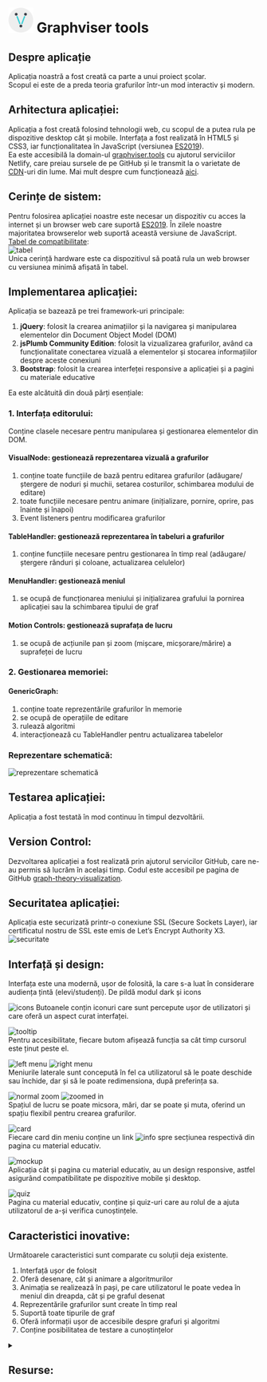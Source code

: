 # <img src="https://github.com/ToastedWaffle/graph-theory-visualization/blob/master/images/Icon%404x.png" width="50" height="50" /> Graphviser tools

## Despre aplicație
Aplicația noastră a fost creată ca parte a unui proiect școlar.
<br>
Scopul ei este de a preda teoria grafurilor într-un mod interactiv și modern.

## Arhitectura aplicației:
Aplicația a fost creată folosind tehnologii web, cu scopul de a putea rula pe dispozitive desktop cât și mobile. Interfața a fost realizată în HTML5 și CSS3, iar funcționalitatea în JavaScript (versiunea [ES2019](https://en.wikipedia.org/wiki/ECMAScript#10th_Edition_%E2%80%93_ECMAScript_2019)). 
<br>
Ea este accesibilă la domain-ul [graphviser.tools](https://graphviser.tools) cu ajutorul serviciilor Netlify, care preiau sursele de pe GitHub și le transmit la o varietate de [CDN](https://en.wikipedia.org/wiki/Content_delivery_network)-uri din lume. Mai mult despre cum funcționează [aici](https://agilitycms.com/resources/posts/what-is-netlify-and-why-should-you-care-as-an-editor).

## Cerințe de sistem:
Pentru folosirea aplicației noastre este necesar un dispozitiv cu acces la internet și un browser web care suportă [ES2019](https://en.wikipedia.org/wiki/ECMAScript#10th_Edition_%E2%80%93_ECMAScript_2019).
În zilele noastre majoritatea browserelor web suportă această versiune de JavaScript.
<br>
[Tabel de compatibilitate](https://developer.mozilla.org/en-US/docs/Web/JavaScript/Reference/Classes/Public_class_fields):
<br>
![tabel](https://user-images.githubusercontent.com/54114237/88282385-2568d280-ccf2-11ea-880e-c4b90d329ca0.png)
<br>
Unica cerință hardware este ca dispozitivul să poată rula un web browser cu versiunea minimă afișată în tabel.

## Implementarea aplicației:
Aplicația se bazează pe trei framework-uri principale:
1. **jQuery**: folosit la crearea animațiilor și la navigarea și manipularea elementelor din Document Object Model (DOM)
2. **jsPlumb Community Edition**: folosit la vizualizarea grafurilor, având ca funcționalitate conectarea vizuală a elementelor și stocarea informațiilor despre aceste conexiuni
3. **Bootstrap**: folosit la crearea interfeței responsive a aplicației și a pagini cu materiale educative 

Ea este alcătuită din două părți esențiale:
### 1. Interfața editorului:
Conține clasele necesare pentru manipularea și gestionarea elementelor din DOM.
<br>
#### VisualNode: gestionează reprezentarea vizuală a grafurilor
1. conține toate funcțiile de bază pentru editarea grafurilor (adăugare/ștergere de noduri și muchii, setarea costurilor, schimbarea modului de editare)
2. toate funcțiile necesare pentru animare (inițializare, pornire, oprire, pas înainte și înapoi)
3. Event listeners pentru modificarea grafurilor

#### TableHandler: gestionează reprezentarea în tabeluri a grafurilor
1. conține funcțiile necesare pentru gestionarea în timp real (adăugare/ștergere rânduri și coloane, actualizarea celulelor)

#### MenuHandler: gestionează meniul
1. se ocupă de funcționarea meniului și inițializarea grafului la pornirea aplicației sau la schimbarea tipului de graf

#### Motion Controls: gestionează suprafața de lucru
1. se ocupă de acțiunile pan și zoom (mișcare, micșorare/mărire) a suprafeței de lucru

### 2. Gestionarea memoriei:
#### GenericGraph:
1. conține toate reprezentările grafurilor în memorie
2. se ocupă de operațiile de editare
3. rulează algoritmi
4. interacționează cu TableHandler pentru actualizarea tabelelor

### Reprezentare schematică:
![reprezentare schematică](https://user-images.githubusercontent.com/54114237/88283579-56e29d80-ccf4-11ea-8bf7-0ca9cb4b5ff9.png)
## Testarea aplicației:
Aplicația a fost testată în mod continuu în timpul dezvoltării.

## Version Control:
Dezvoltarea aplicației a fost realizată prin ajutorul servicilor GitHub, care ne-au permis să lucrăm în același timp. Codul este accesibil pe pagina de GitHub [graph-theory-visualization](github.com/ToastedWaffle/graph-theory-visualization).

## Securitatea aplicației:
Aplicația este securizată printr-o conexiune SSL (Secure Sockets Layer), iar certificatul nostru de SSL este emis de Let’s Encrypt Authority X3.
<br>
![securitate](https://user-images.githubusercontent.com/54114237/88283766-bf317f00-ccf4-11ea-9ad5-34f33fae075d.png)

## Interfață și design:
Interfața este una modernă, ușor de folosită, la care s-a luat în considerare audiența țintă (elevi/studenți). De pildă modul dark și icons

![icons](https://user-images.githubusercontent.com/54114237/88283888-fdc73980-ccf4-11ea-978f-3af8dea13131.png)
Butoanele conțin iconuri care sunt percepute ușor de utilizatori și care oferă un aspect curat interfaței.

![tooltip](https://user-images.githubusercontent.com/54114237/88283932-1a637180-ccf5-11ea-880b-42d6672d7955.png)<br>
Pentru accesibilitate, fiecare butom afișează funcția sa cât timp cursorul este ținut peste el.

![left menu](https://user-images.githubusercontent.com/54114237/88284895-dd987a00-ccf6-11ea-906b-202cadf45614.png)
![right menu](https://user-images.githubusercontent.com/54114237/88285046-1df7f800-ccf7-11ea-910f-83a3aeb3c6be.png)<br>
Meniurile laterale sunt concepută în fel ca utilizatorul să le poate deschide sau închide, dar și să le poate redimensiona, după preferința sa.

![normal zoom](https://user-images.githubusercontent.com/54114237/88285196-57306800-ccf7-11ea-9381-eab482ce3d88.png)
![zoomed in](https://user-images.githubusercontent.com/54114237/88285218-5dbedf80-ccf7-11ea-8710-bde4087b8d4e.png)<br>
Spațiul de lucru se poate micsora, mări, dar se poate și muta, oferind un spațiu flexibil pentru crearea grafurilor.

![card](https://user-images.githubusercontent.com/54114237/88284198-ac6b7a00-ccf5-11ea-819d-4771b97e43b1.png)<br>
Fiecare card din meniu conține un link ![info](https://user-images.githubusercontent.com/54114237/88284224-bbeac300-ccf5-11ea-838b-4d7d68a8d49a.png) spre secțiunea respectivă din pagina cu material educativ.

![mockup](https://user-images.githubusercontent.com/54114237/88288175-10913c80-ccfc-11ea-8ac7-78b9b6c1ada1.png)<br>
Aplicația cât și pagina cu material educativ, au un design responsive, astfel asigurând compatibilitate pe dispozitive mobile și desktop.

![quiz](https://user-images.githubusercontent.com/54114237/88285386-a8405c00-ccf7-11ea-9bbb-e1c8666a61e3.png)<br>
Pagina cu material educativ, conține și quiz-uri care au rolul de a ajuta utilizatorul de a-și verifica cunoștințele.

## Caracteristici inovative:
Următoarele caracteristici sunt comparate cu soluții deja existente.
1. Interfață ușor de folosit
2. Oferă desenare, cât și animare a algoritmurilor
3. Animația se realizează în pași, pe care utilizatorul le poate vedea în meniul din dreapda, cât și pe graful desenat 
4. Reprezentările grafurilor sunt create în timp real
5. Suportă toate tipurile de graf
6. Oferă informații ușor de accesibile despre grafuri și algoritmi
7. Conține posibilitatea de testare a cunoștințelor

<details>
  <summary><h2>Resurse:</h2></summary>
  
JSPlumb:

1. [jsPlumb Community Edition Documentation](https://docs.jsplumbtoolkit.com/community/current/index.html)
2. [Snap to Grid in jsplumb](https://stackoverflow.com/questions/22065756/snap-to-grid-in-jsplumb)
3. [Unable to create straight line connection in JSPlumb](https://stackoverflow.com/questions/14662104/unable-to-create-straight-line-connection-in-jsplumb)
4. [Iterate through endpoints of div in jsPlumb](https://stackoverflow.com/questions/30308547/iterate-through-endpoints-of-div-in-jsplumb)

Bootstrap:

1. [Introduction · Bootstrap v4.5](https://getbootstrap.com/docs/4.5/getting-started/introduction/)
2. [Grid system · Bootstrap v4.5](https://getbootstrap.com/docs/4.5/layout/grid/)
3. [Tables · Bootstrap v4.5](https://getbootstrap.com/docs/4.5/content/tables/)
4. [Images · Bootstrap v4.5](https://getbootstrap.com/docs/4.5/content/images/)
5. [Buttons · Bootstrap v4.5](https://getbootstrap.com/docs/4.5/components/buttons/)
6. [Modal · Bootstrap v4.5](https://getbootstrap.com/docs/4.5/components/modal/)
7. [Tooltips · Bootstrap v4.5](https://getbootstrap.com/docs/4.5/components/tooltips/)
8. [Figures · Bootstrap v4.5](https://getbootstrap.com/docs/4.5/content/figures/)
9. [Navbar · Bootstrap v4.5](https://getbootstrap.com/docs/4.5/components/navbar/)
10. [30 Most Amazing Free Bootstrap Sidebar Templates 2020](https://colorlib.com/wp/bootstrap-sidebar/)

Fontawesome:

1. [Font Awesome 6](https://fontawesome.com/icons?d=gallery&amp;m=free)
2. [Is it possible to color the fontawesome icon colors?](https://stackoverflow.com/questions/17540383/is-it-possible-to-color-the-fontawesome-icon-colors)
3. [Rotating Icons](https://fontawesome.com/v5.9.0/how-to-use/on-the-web/styling/rotating-icons)

Prism.js:

1. [Prism.js](https://prismjs.com/)
2. [Prism.js - Usage](https://prismjs.com/#basic-usage)
3. [Prism.js - Test Drive](https://prismjs.com/test.html#language=cpp)
4. [Unescaped markup ▲ Prism plugins](https://prismjs.com/plugins/unescaped-markup/)
5. [Prism.js](https://codepen.io/arturo20/pen/LbjPVG)
6. [Line Numbers ▲ Prism plugins](https://prismjs.com/plugins/line-numbers/)
7. [Copy to Clipboard ▲ Prism plugins](https://prismjs.com/plugins/copy-to-clipboard/)

Particles.js:

1. [Dynamic Point Mesh Animation with HTML5 Canvas](https://codepen.io/dudleystorey/pen/NbNjjX)

jquery.inputfit.js:

1. [vxsx/jquery.inputfit.js: Fit value in input](https://github.com/vxsx/jquery.inputfit.js)

jquery-resizable.js:

1. [RickStrahl/jquery-resizable: A small jQuery plug-in to make DOM components resizable](https://github.com/vxsx/jquery.inputfit.js)

jQuery:

1. [jQuery API Documentation](https://api.jquery.com/)
2. [Does jQuery have a handleout for .delegate(&#39;hover&#39;)?](https://stackoverflow.com/questions/4772287/does-jquery-have-a-handleout-for-delegatehover)
3. [How can I deselect text using Javascript or jQuery?](https://stackoverflow.com/questions/8684751/how-can-i-deselect-text-using-javascript-or-jquery)
4. [Disable/enable an input with jQuery?](https://stackoverflow.com/questions/1414365/disable-enable-an-input-with-jquery)
5. [How to call a function after a fadeOut() on many elements](https://stackoverflow.com/questions/7259608/how-to-call-a-function-after-a-fadeout-on-many-elements)
6. [How to add DATA-(something) attribute to .class element with jQuery](https://stackoverflow.com/questions/29353683/how-to-add-data-something-attribute-to-class-element-with-jquery)
7. [Jquery .on(&#39;scroll&#39;) not firing the event while scrolling](https://stackoverflow.com/questions/19375636/jquery-onscroll-not-firing-the-event-while-scrolling)
8. [How do I pass the this context into an event handler?](https://stackoverflow.com/questions/5490448/how-do-i-pass-the-this-context-into-an-event-handler)
9. [jquery stop child triggering parent event](https://stackoverflow.com/questions/2364629/jquery-stop-child-triggering-parent-event)
10. [Get the size of the screen, current web page and browser window](https://stackoverflow.com/questions/3437786/get-the-size-of-the-screen-current-web-page-and-browser-window)
11. [Mouse drag to scroll content](https://stackoverflow.com/questions/32039927/mouse-drag-to-scroll-content)

JavaScript:

1. [Listening for variable changes in JavaScript](https://stackoverflow.com/questions/1759987/listening-for-variable-changes-in-javascript)
2. [Javascript scrollintoview smooth scroll and offset](https://stackoverflow.com/questions/49820013/javascript-scrollintoview-smooth-scroll-and-offset)
3. [How to overload constructors in JavaScript ECMA6?](https://stackoverflow.com/questions/38240744/how-to-overload-constructors-in-javascript-ecma6)
4. [Deleting Objects in JavaScript](https://stackoverflow.com/questions/742623/deleting-objects-in-javascript)
5. [Maximum size of an Array in Javascript](https://stackoverflow.com/questions/6154989/maximum-size-of-an-array-in-javascript)
6. [Do the keys of javascript associative arrays need to be strings, or can they be any object?](https://stackoverflow.com/questions/512825/do-the-keys-of-javascript-associative-arrays-need-to-be-strings-or-can-they-be)
7. [Integer division with remainder in JavaScript?](https://stackoverflow.com/questions/4228356/integer-division-with-remainder-in-javascript)

Khan Academy:

1. [What is jQuery? (video) | Welcome to jQuery](https://www.khanacademy.org/computing/computer-programming/html-js-jquery/jquery-intro/v/what-is-jquery)
2. [Get ready to learn jQuery (article)](https://www.khanacademy.org/computing/computer-programming/html-js-jquery/jquery-intro/a/are-you-ready-to-learn-jquery)

1. [Getting Started With jQuery](https://www.khanacademy.org/computing/computer-programming/html-js-jquery/jquery-intro/pt/getting-started-with-jquery)
2. [Finding elements with jQuery | DOM access with jQuery](https://www.khanacademy.org/computing/computer-programming/html-js-jquery/jquery-dom-access/pt/finding-elements-with-jquery)
3. [Debugging webpages with the browser console (video)](https://www.khanacademy.org/computing/computer-programming/html-js-jquery/jquery-dom-access/v/debugging-webpages-with-the-browser-console)
4. [Getting info on elements with jQuery | DOM access with jQuery](https://www.khanacademy.org/computing/computer-programming/html-js-jquery/jquery-dom-access/pt/getting-info-on-elements-with-jquery)
5. [Modifying elements with jQuery | DOM modification with jQuery](https://www.khanacademy.org/computing/computer-programming/html-js-jquery/dom-modification-with-jquery/pt/modifying-elements-with-jquery)
6. [Creating elements with jQuery | DOM modification with jQuery](https://www.khanacademy.org/computing/computer-programming/html-js-jquery/dom-modification-with-jquery/pt/creating-elements-with-jquery)

Educative.io:

1. [JavaScript in Practice: Getting Started - Learn Interactively](https://www.educative.io/courses/javascript-in-practice-getting-started)
2. [JavaScript In Practice: ES6 And Beyond - Learn Interactively](https://www.educative.io/courses/javascript-in-practice-es6-and-beyond)
</details>
